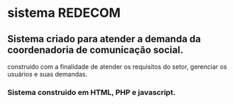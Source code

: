 # sistema REDECOM

## Sistema criado para atender a demanda da coordenadoria de comunicação social.
construido com a finalidade de atender os requisitos do setor, gerenciar os usuários e suas demandas.

### Sistema construido em HTML, PHP e javascript.



